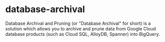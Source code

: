 # database-archival
Database Archival and Pruning (or "Database Archival" for short) is a solution which allows you to archive and prune data from Google Cloud database products (such as Cloud SQL, AlloyDB, Spanner) into BigQuery.
